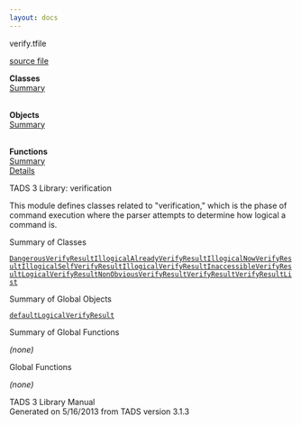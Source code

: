 ```yaml
---
layout: docs
---
```

<span class="title">verify.t</span><span class="type">file</span>

[source file](../source/verify.t.html)

**Classes**  
[Summary](#_ClassSummary_)  
 

**Objects**  
[Summary](#_ObjectSummary_)  
 

**Functions**  
[Summary](#_FunctionSummary_)  
[Details](#_Functions_)

<div class="fdesc">

TADS 3 Library: verification

This module defines classes related to "verification," which is the
phase of command execution where the parser attempts to determine how
logical a command is.

</div>

<span id="_ClassSummary_"></span>

<div class="mjhd">

<span class="hdln">Summary of Classes</span>  

</div>

[`DangerousVerifyResult`](../object/DangerousVerifyResult.html)[`IllogicalAlreadyVerifyResult`](../object/IllogicalAlreadyVerifyResult.html)[`IllogicalNowVerifyResult`](../object/IllogicalNowVerifyResult.html)[`IllogicalSelfVerifyResult`](../object/IllogicalSelfVerifyResult.html)[`IllogicalVerifyResult`](../object/IllogicalVerifyResult.html)[`InaccessibleVerifyResult`](../object/InaccessibleVerifyResult.html)[`LogicalVerifyResult`](../object/LogicalVerifyResult.html)[`NonObviousVerifyResult`](../object/NonObviousVerifyResult.html)[`VerifyResult`](../object/VerifyResult.html)[`VerifyResultList`](../object/VerifyResultList.html)
<span id="_ObjectSummary_"></span>

<div class="mjhd">

<span class="hdln">Summary of Global Objects</span>  

</div>

[`defaultLogicalVerifyResult`](../object/defaultLogicalVerifyResult.html)
<span id="FunctionSummary_"></span>

<div class="mjhd">

<span class="hdln">Summary of Global Functions</span>  

</div>

*(none)* <span id="_Functions_"></span>

<div class="mjhd">

<span class="hdln">Global Functions</span>  

</div>

*(none)*

<div class="ftr">

TADS 3 Library Manual  
Generated on 5/16/2013 from TADS version 3.1.3

</div>
